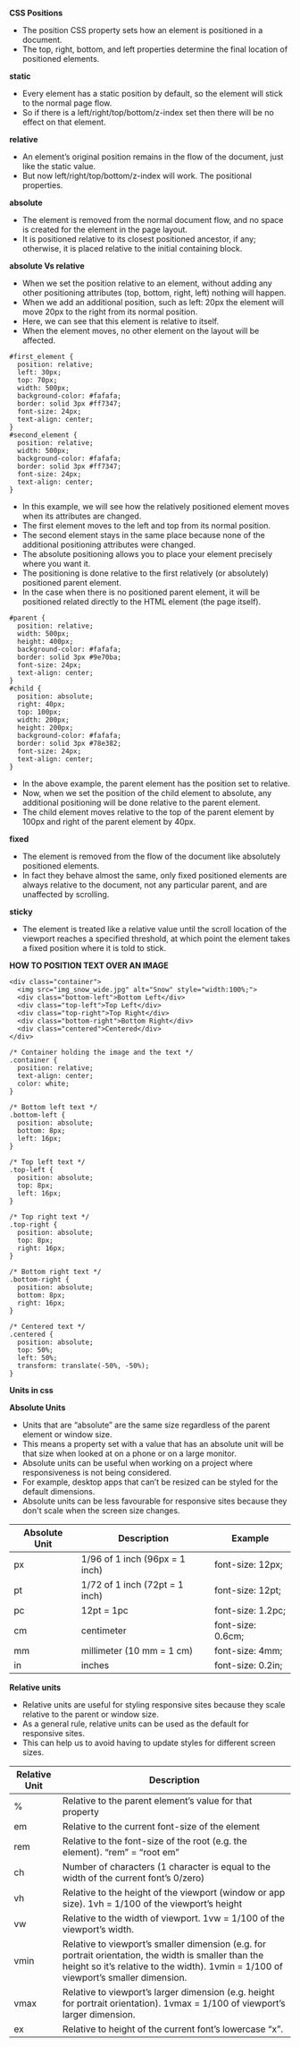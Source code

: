 **CSS Positions**

* The position CSS property sets how an element is positioned in a document.
* The top, right, bottom, and left properties determine the final location of positioned elements.

**static**

* Every element has a static position by default, so the element will stick to the normal page flow.
* So if there is a left/right/top/bottom/z-index set then there will be no effect on that element.

**relative**

* An element’s original position remains in the flow of the document, just like the static value.
* But now left/right/top/bottom/z-index will work. The positional properties.

**absolute**

* The element is removed from the normal document flow, and no space is created for the element in the page layout. 
* It is positioned relative to its closest positioned ancestor, if any; otherwise, it is placed relative to the initial containing block.

**absolute Vs relative**

* When we set the position relative to an element, without adding any other positioning attributes (top, bottom, right, left) nothing will happen.
* When we add an additional position, such as left: 20px the element will move 20px to the right from its normal position. 
* Here, we can see that this element is relative to itself. 
* When the element moves, no other element on the layout will be affected.

```
#first_element { 
  position: relative; 
  left: 30px; 
  top: 70px; 
  width: 500px; 
  background-color: #fafafa; 
  border: solid 3px #ff7347; 
  font-size: 24px; 
  text-align: center; 
} 
#second_element { 
  position: relative; 
  width: 500px; 
  background-color: #fafafa; 
  border: solid 3px #ff7347; 
  font-size: 24px; 
  text-align: center; 
}
```

* In this example, we will see how the relatively positioned element moves when its attributes are changed. 
* The first element moves to the left and top from its normal position. 
* The second element stays in the same place because none of the additional positioning attributes were changed.
* The absolute positioning allows you to place your element precisely where you want it.
* The positioning is done relative to the first relatively (or absolutely) positioned parent element. 
* In the case when there is no positioned parent element, it will be positioned related directly to the HTML element (the page itself).

```
#parent { 
  position: relative; 
  width: 500px; 
  height: 400px; 
  background-color: #fafafa; 
  border: solid 3px #9e70ba; 
  font-size: 24px; 
  text-align: center; 
} 
#child { 
  position: absolute; 
  right: 40px; 
  top: 100px; 
  width: 200px; 
  height: 200px; 
  background-color: #fafafa; 
  border: solid 3px #78e382; 
  font-size: 24px; 
  text-align: center; 
}
```

* In the above example, the parent element has the position set to relative. 
* Now, when we set the position of the child element to absolute, any additional positioning will be done relative to the parent element. 
* The child element moves relative to the top of the parent element by 100px and right of the parent element by 40px.

**fixed**

* The element is removed from the flow of the document like absolutely positioned elements.
* In fact they behave almost the same, only fixed positioned elements are always relative to the document, not any particular parent, and are unaffected by scrolling.

**sticky**
* The element is treated like a relative value until the scroll location of the viewport reaches a specified threshold, at which point the element takes a fixed position where it is told to stick.

**HOW TO POSITION TEXT OVER AN IMAGE**

```
<div class="container">
  <img src="img_snow_wide.jpg" alt="Snow" style="width:100%;">
  <div class="bottom-left">Bottom Left</div>
  <div class="top-left">Top Left</div>
  <div class="top-right">Top Right</div>
  <div class="bottom-right">Bottom Right</div>
  <div class="centered">Centered</div>
</div>
```

```
/* Container holding the image and the text */
.container {
  position: relative;
  text-align: center;
  color: white;
}

/* Bottom left text */
.bottom-left {
  position: absolute;
  bottom: 8px;
  left: 16px;
}

/* Top left text */
.top-left {
  position: absolute;
  top: 8px;
  left: 16px;
}

/* Top right text */
.top-right {
  position: absolute;
  top: 8px;
  right: 16px;
}

/* Bottom right text */
.bottom-right {
  position: absolute;
  bottom: 8px;
  right: 16px;
}

/* Centered text */
.centered {
  position: absolute;
  top: 50%;
  left: 50%;
  transform: translate(-50%, -50%);
}
```

**Units in css**

**Absolute Units**
* Units that are “absolute” are the same size regardless of the parent element or window size.
* This means a property set with a value that has an absolute unit will be that size when looked at on a phone or on a large monitor.
* Absolute units can be useful when working on a project where responsiveness is not being considered. 
* For example, desktop apps that can’t be resized can be styled for the default dimensions. 
*  Absolute units can be less favourable for responsive sites because they don't scale when the screen size changes.

Absolute Unit	| Description |	Example
|-------------|------------|--------|
px	|1/96 of 1 inch (96px = 1 inch) |	font-size: 12px;
pt	|1/72 of 1 inch (72pt = 1 inch)	|font-size: 12pt;
pc	|12pt = 1pc	                    |font-size: 1.2pc;
cm	|centimeter	                    |font-size: 0.6cm;
mm	|millimeter (10 mm = 1 cm)	    |font-size: 4mm;
in	|inches	                        |font-size: 0.2in;

**Relative units**

* Relative units are useful for styling responsive sites because they scale relative to the parent or window size.
* As a general rule, relative units can be used as the default for responsive sites. 
* This can help us to avoid having to update styles for different screen sizes.

Relative Unit |	Description
|-------------|-----------|
|%	          |Relative to the parent element’s value for that property|
|em	          |Relative to the current font-size of the element|
rem	          |Relative to the font-size of the root (e.g. the <html> element). “rem” = “root em”|
ch	          |Number of characters (1 character is equal to the width of the current font’s 0/zero)|
vh	          |Relative to the height of the viewport (window or app size). 1vh = 1/100 of the viewport’s height|
vw	          |Relative to the width of viewport. 1vw = 1/100 of the viewport’s width.|
vmin          |Relative to viewport’s smaller dimension (e.g. for portrait orientation, the width is smaller than the height so it’s relative to the width). 1vmin = 1/100 of                    viewport’s smaller dimension.|
vmax	        |Relative to viewport’s larger dimension (e.g. height for portrait orientation). 1vmax = 1/100 of viewport’s larger dimension.|
ex	          |Relative to height of the current font’s lowercase “x”.|
